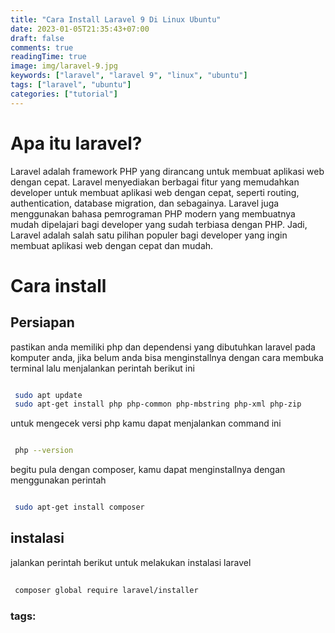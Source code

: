 ```yaml
---
title: "Cara Install Laravel 9 Di Linux Ubuntu"
date: 2023-01-05T21:35:43+07:00
draft: false
comments: true
readingTime: true
image: img/laravel-9.jpg
keywords: ["laravel", "laravel 9", "linux", "ubuntu"] 
tags: ["laravel", "ubuntu"]
categories: ["tutorial"]
---
```


# Apa itu laravel?
Laravel adalah framework PHP yang dirancang untuk membuat aplikasi web dengan cepat. Laravel menyediakan berbagai fitur yang memudahkan developer untuk membuat aplikasi web dengan cepat, seperti routing, authentication, database migration, dan sebagainya. Laravel juga menggunakan bahasa pemrograman PHP modern yang membuatnya mudah dipelajari bagi developer yang sudah terbiasa dengan PHP. Jadi, Laravel adalah salah satu pilihan populer bagi developer yang ingin membuat aplikasi web dengan cepat dan mudah.
# Cara install
## Persiapan
pastikan anda memiliki php dan dependensi yang dibutuhkan laravel pada komputer anda, jika belum anda bisa menginstallnya dengan cara membuka terminal lalu menjalankan perintah berikut ini

```bash

 sudo apt update
 sudo apt-get install php php-common php-mbstring php-xml php-zip

```

untuk mengecek versi php kamu dapat menjalankan command ini 

```bash

 php --version

```

begitu pula dengan composer, kamu dapat menginstallnya dengan menggunakan perintah

```bash

 sudo apt-get install composer

```

## instalasi

jalankan perintah berikut untuk melakukan instalasi laravel

```bash
 
 composer global require laravel/installer

```

### tags: 